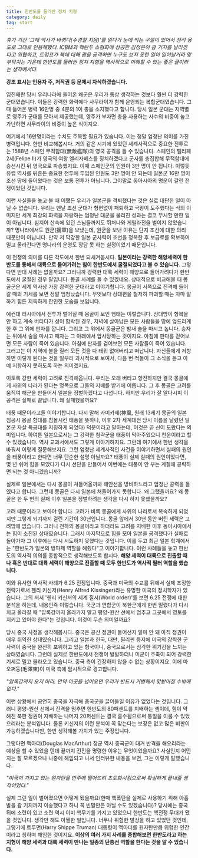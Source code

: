 ```yaml
---
title: 한반도를 둘러싼 정치 지형
category: daily
tag: start
---
```


*휴가 기간 '그해 역사가 바뀌다(주경철 지음)'를 읽다가 눈에 띄는 구절이 있어서 정리 용도로 그대로 인용해봤다. ICBM과 핵탄두 소형화에 성공한 김정은이 괌 기지를 날리겠다고 위협하고, 트럼프가 북에 대해 괌을 공격하면 누구도 보지 못한 일이 일어날거라 맞부닥치는 가운데 한반도를 둘러싼 정치 지형을 역사적으로 이해할 수 있는 좋은 글이라는 생각에서다.* 

**강조 표시는 인용자 주, 저작권 등 문제시 자삭하겠습니다.**





임진왜란 당시 우리나라에 들어온 왜군은 우리가 통상 생각하는 것보다 훨씬 더 강력한 군대였습니다. 이들은 강력한 화력에다 사무라이가 함께 운영되는 복합군대였습니다. 그때 들어온 병력 16만명 중 4분의 1이 총을 소지했다고 합니다. 당시 일본 군대는 지역별로 영주가 군대를 모아서 제공했는데, 영주가 부자면 총을 사용하는 사수의 비중이 높고 가난하면 사무라이의 비중이 높은 식이지요.

여기에서 16만명이라는 수치도 주목할 필요가 있습니다. 이는 정말 엄청난 의미를 가진 병력입니다. 한번 비교해봅시다. 거의 같은 시기에 있었던 세계사적으로 중요한 전투로는 1588년 스페인 무적함대(無敵艦隊)의 영국 공격을 들 수 있습니다. 스페인의 펠리페 2세(Felipe II)가 영국의 여왕 엘리자베스를 징치하겠다고 군사를 총집합해 무적함대에 승선시킨 뒤 영국으로 파송했지요. 이때 스페인군의 인원이 3만 명이 안 됩니다. 이렇듯 유럽 역사를 뒤흔든 중요한 전투에 투입된 인원도 3만 명이 안 되는데 일본군 16만 명이 조선 땅에 들어왔다는 것은 보통 전투가 아닙니다. 그야말로 동아시아의 명운이 갈린 전쟁이었던 것입니다.

이런 사실들을 놓고 볼 때 어쨌든 우리가 일본군을 격퇴했다는 것은 실로 대단한 일이 아닐 수 없습니다. 우리는 맨날 조선 군대가 형편없이 패퇴하고 국왕이 도주했다는 식의 이미지만 세계 최강의 화력을 자랑하는 엄청난 대군을 물리친 성과는 결코 무시할 만한 일이 아닙니다. 심지어 산속에 있던 스님들까지도 뛰쳐나와 게릴라전을 벌이지 않았습니까? 명나라에서도 원군(援軍)을 보냈는데, 원군을 보낸 이유는 단지 조선에 대한 의리 때문만이 아닙니다. 만약 저 막강한 일본 군사력이 조선을 정복한 후 보급로를 확보하여 밀고 올라간다면 명나라의 운명도 장담 못 하는 실정이었기 때문입니다.

이 전쟁의 의미를 다른 각도에서 한번 되새겨봅시다. **일본이라는 강력한 해양세력이 한반도를 통해서 대륙으로 들어가려는 힘이 한반도에서 굴절되었다고 볼 수 있습니다.** 그렇다면 반대 사례는 없을까요? 그러니까 강력한 대륙 세력이 해양으로 들어가려다가 한반도에서 굴절된 경우 말입니다. 몽골 사례를 들 수 있겠네요. 상대적으로 비교해볼 때 몽골군은 세계 역사상 가장 강력한 군대라고 이야기합니다. 몽골이 서쪽으로 진격해 들어갈 때의 기세를 보면 정말 엄청났습니다. 무엇보다 상대편을 철저히 파괴할 때는 차마 말하기 힘든 지독하게 잔인한 모습을 보입니다.

예컨대 러시아에서 전투가 벌어질 때 몽골이 보인 행태는 이렇습니다. 상대방이 항복을 안 하고 계속 버티다가 성이 함락된 경우, 저녁에 살아남은 모든 사람들을 땅에 엎드리게 한 후 그 위에 판자를 깝니다. 그리고 그 위에서 몽골군은 밤새 술을 마시고 놉니다. 승자는 위에서 술을 마시고 패자는 그 아래에서 압사당하는 것이지요. 아침에 판다를 걷어보면 모든 사람이 죽어 있습니다. 아침에 판자를 걷어보면 모든 사람들이 죽어 있습니다. 그러고는 이 지역에 불을 질러 모든 것을 다 태워 없애버리고 떠납니다. 자신들에게 저항하면 이렇게 된다는 것을 일부러 과시적으로 보여서, 다음 번 적들이 그 소식을 듣고 아예 저항하지 못하도록 하는 의미겠지요.

이토록 강한 세력이 고려로 진격해옵니다. 우리는 오래 버티고 항전하지만 결국 몽골에게 사위의 나라가 된다는 명목으로 그들의 지배를 받기에 이릅니다. 그 후 몽골은 고려를 움직여 해군을 만들어서 일본을 징벌하겠다고 나섭니다. 하지만 우리가 잘 알다시피 이 공격은 실패로 끝납니다. 왜 실패했을까요?

태풍 때문이라고들 이야기합니다. 다시 말해 카미카제(神風, 원래 13세기 몽골의 일본 침공시 몽골 함대를 침몰시킨 태풍을 뜻하나, 이후 2차 세계대전 당시 이름을 날렸던 일본군 자살 특공대를 지칭하게 되었다) 덕분이라고 말하는데, 이것은 곧 신이 도왔다는 의미입니다. 하여튼 일본으로서는 그 강력한 침략군을 태풍이 막아주었으니 천운이라고 할 수 있겠습니다. 역사 교과서에서도 그렇게 이야기하지요. 그런데 여기에서 한번 생각을 바꿔서 이렇게 질문해보지요. 그런 엄청난 세계사적인 사건을 이야기하면서 실패의 원인을 태풍이라고 한다면 너무 단순한 설명 아닐까요? 태풍이 실제 실패의 원인이었다면, 몇 년 쉬어 힘을 모았다가 다시 선단을 만들어서 이번에는 태풍이 안 부는 계절에 공략하면 되는 것 아니겠습니까?

실제로 일본에서는 다시 몽골이 쳐들어올까봐 해안선을 방비하느라고 엄청난 공력을 들였다고 합니다. 그런데 몽골은 다시 일본에 쳐들어가지 못합니다. 왜 그랬을까요? 왜 몽골은 한 두 번의 실패 이후 일본을 정벌하려는 생각을 다시 하지 못했을까요?

고려 때문이라고 보아야 합니다. 고려가 비록 몽골에게 사위의 나라로서 복속하게 되었지만 그렇게 되기까지 걸린 기간이 30년입니다. 몽골 앞에서 30년 동안 버틴 세력은 고려밖에 없습니다. 그러니 천하의 몽골이라고 하더라도 고려를 지배한 이후 동아시아에서는 힘이 소진된 상태였습니다. 그래서 마지막으로 힘을 모아 일본을 공격했다가 실패로 돌아가자 그 이후에는 다시 시도하지 못했다는 것입니다. 이를 두고 최근 일본 학계에서는 "한반도가 일본의 방파제 역할을 해줬다"고 이야기합니다. 이런 사례들을 놓고 한반도의 역사적 의의를 종합적으로 생각해보도록 합시다. **해양 세력이 대륙으로 진출할 때나 혹은 반대로 대륙 세력이 해양으로 진출할 때 모두 한반도가 역사적 필터 역할을 했습니다.**

이와 유사한 역사적 사례가 6.25 전쟁입니다. 중국과 미국의 수교를 뒤에서 실제 조정한 전략가로서 헨리 키신저(Henry Alfred Kissinger)라는 유명한 미국의 정치학자가 있습니다. 그의 저서 '헨리 키신저의 세계 질서(World order)'를 보면 6.25 전쟁에 대한 분석을 하는데, 내용인즉 이렇습니다. 국군과 연합군이 북한군에게 한번 밀렸다가 다시 치고 올라갈 때 "압록강까지 올라가지 말고 평양-원산 선에서 멈추고 그곳에서 영토를 지키고 있어야 한다"는 것입니다. 이것이 무슨 의미일까요?

당시 중국 사정을 생각해봅시다. 중국은 공산 정권이 들어선지 얼마 안 돼 아직 정권이 매우 취약한 상태였습니다. 그리고 일본과 한국, 대만, 필리핀 등지에 미국의 강력한 군사력이 중국을 완전히 포위하고 있는 형국이니, 중국으로서는 심각한 위기감을 느끼는 상태였습니다. 그런데 실제로 한반도에서 전쟁이 발발하더니 미군이 주축이 되어 강력한 기세로 밀고 올라오고 있습니다. 중국 측이 긴장하지 않을 수 없는 상황이지요. 이에 마오쩌둥(毛澤東)이 미국 측에 암시적으로 경고합니다.

*"압록강까지 오지 마라. 만약 이곳을 넘어오면 우리가 반드시 거병해서 맞받아칠 수밖에 없다."*

이런 상황에서 공연히 중국을 자극해 중국군을 끌어들일 이유가 없었다는 것입니다. 그러니 평양-원산 선에서 진격을 멈추면 한반도의 80퍼센트를 지배하는 셈이데, 힘이 약해진 북한 정권이 지배하는 나머지 20퍼센트는 결국 흡수됨으로써 통일을 이룰 수 있었으리라는 분석입니다. 물론 키신저의 이런 분석이 꼭 맞는다는 보장은 없고 많은 비판이 가능하겠습니다만, 한번 생각해볼 가치가 있는 주장입니다.

그렇다면 맥아더(Douglas MacArthur) 장군 역시 중국군이 대거 반격을 해오리라는 예상을 할 수 있었을 텐데 끝까지 전진을 명령한 이유는 무엇이었을까요? 사실인지 어떤지는 잘 모르겠으나 나중에 해임되고 나서 인터뷰한 내용을 보면, 그는 이렇게 말했습니다.

*"미국이 가지고 있는 원자탄을 만주에 떨어뜨려 초토화시킴으로써 확실하게 끝내줄 생각이었다."*

실제 그런 일이 벌어졌으면 어떻게 됐을까요(한때 핵폭탄을 실제로 사용하기 위해 아홉 발을 괌 기지까지 이송했다고 하니 꼭 빈말만은 아닐 수도 있겠습니다)? 당시에는 중국 뒤에 소련이 있고 소련 역시 이미 핵무기를 가지고 있었으니 한반도는 핵전쟁 무대가 됐을 것입니다. 생각만 해도 아찔한 일입니다. 너무나 위험한 발상을 하고 있었던 것인데, 그렇기에 트루먼(Harry Shippe Truman) 대통령이 맥아더를 원자탄만큼 위험한 인간이라고 칭하며 해임한 것이지요. **이상의 여러 가지 사례를 종합해보면 한반도라고 하는 지형이 해양 세력과 대륙 세력이 만나는 일종의 단층선 역할을 한다는 것을 알 수 있습니다.**